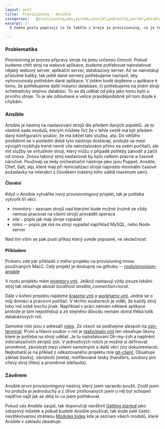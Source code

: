 ```yaml
---
layout: post
title:  Provisioning - Ansible
categories:   [provisioning,dev,systém,vývojář,pokročilý,server,ansible]
excerpt: |-
  V tomto postu popisuji co to takhle z kraje je provisioning, co je to Ansible a co se s ním dá dělat. Nebudu popisovat instalaci, ani nastavení Ansible jako takového.

---
```


### Problematika
Provisioning je proces přípravy stroje na jemu určenou činnost. Pokud budeme chtít stroj na webové aplikace, budeme potřebovat nainstalovat nějaký webový server, aplikační server, databázový server. Až se nainstalují příslušné balíky, tak ještě dané servery potřebujeme nastavit, aby vyhovovovaly potřebám dané aplikace. V jistém bodě dojdeme u aplikace k tomu, že potřebujeme další instanci databáze, či potřebujeme na jiném stroji schématicky stejnou databázi. To se dá udělat od píky jako tomu bylo u prvního stroje. To je ale zdlouhavé a velice pravděpodobně při tom dojde k chybám.

### Ansible
Ansible je nástroj na nastavování strojů dle předem daných aspektů. Je to vlastně sada modulů, kterým můžete říct že v téhle cestě má být předem daný konfigurační soubor, že má běžet tato služba, atp. Do většího povědomí se v poslední době tyto nástroje dostávají, protože se mezi vývojáři rozšiřuje trend nemít vše nainstalováno přímo na svém počítači, ale mít služby ve virtuálním stroji, který můžu v případě potřeby zahodit a začít od znova. Znovu takový stroj nastavovat by bylo celkem pracné a časově náročné. Používají se tedy orchestrační nástroje jako jsou Puppet, Ansible, Chef, Salt, atp, které mají při reinicializaci stroje naprosto minimální časové požadavky na interakci s člověkem (nástroj toho udělá maximum sám).

#### Členění
Když v Ansible vytváříte nový provisioningový projekt, tak je potřeba vytvořit tři věci.
* *inventory* - seznam strojů nad kterými bude možné (nutně se vždy nemusí pracovat na všemi stroji) provádět operace
* *site* - popis jak mají stroje vypadat
* *roles* -- popis jak má na stroji vypadat například MySQL, nebo Node server

Nad tím vším se pak pustí příkaz který uvede popsané, ve skutečnost.

#### Příkladem
Proberu zde pár příkladů z mého projektu na provisioning mnou používaných Maců. Celý projekt je dostupný na githubu -- [roolo/provision-ansible](https://github.com/roolo/provision-ansible)

V rootu projektu mám [inventory.yml](https://github.com/roolo/provision-ansible/blob/5bd581899185e07b7ec2a417b7eb36b22b3e68f5/inventory.yml). Jelikož nastavuji vždy pouze lokální stroj tak obsahuje akorát *localhost ansible_connection=local*.

Dále v kořeni projektu najdeme [krasimir.yml](https://github.com/roolo/provision-ansible/blob/eb7aa24892339b77a650d63a97a4618da6bf34d4/krasimir.yml) a [workhamir.yml](https://github.com/roolo/provision-ansible/blob/be71d8a929c96c1765b9a3320dd4385a51aa8868/workhamir.yml). Jedná se o můj domácí a pracovní počítač. V těchto souborech je vidět, že každý stroj toho má sobě trochu jinak. Například v práci nemám některé aplikace protože je tam nepotřebuji a ze stejného důvodu nemám doma třeba tolik databázových rolí.

Samotné role jsou v adresáři [roles](https://github.com/roolo/provision-ansible/tree/master/roles). Ze všech se podívejme alespoň na [zsh-terminal](https://github.com/roolo/provision-ansible/tree/master/roles/zsh-terminal). První a hlavní soubor v roli je [tasks/main.yml](https://github.com/roolo/provision-ansible/blob/79a2ceeaeee5567363b26c39c96629e93b8e51f9/roles/zsh-terminal/tasks/main.yml) ten obsahuje ůkony které je potřeba na stroji udělat. Je tu nainstalovaní Oh-my-zsh a naplnění initicializačních skriptů zsh. V jednotlivých rolích je možné si definovat proměnné, závislosti mezi rolemi samotnými a další věci (viz dokumentace). Nejbohatší je na příklad z odkazovaného projektu role [git-client](https://github.com/roolo/provision-ansible/tree/79a2ceeaeee5567363b26c39c96629e93b8e51f9/roles/git-client). Obsahuje základ (tasks), závislosti (meta), notifikované tasky (handlers, soubory pro cílový stroj (files) a proměnné (defaults).

### Závěrem
Ansible první provisioningový nástroj, který jsem opravdu použil. Zvolil jsem ho protože je jednoduchý a z dříve zmiňovaných jsem u něj byl schopen nejdříve najít jak se dělá to co jsem potřeboval.

Pokud vás Ansible zaujal, tak doporučuji navštívit [Getting started](http://docs.ansible.com/intro_getting_started.html) jako odrazový můstek a pokud budete Ansible používat, tak bude jistě často navštěvovanou stránkou [Modules Index](http://docs.ansible.com/modules_by_category.html) kde je seznam všech modulů, které Ansible v základu obsahuje.
